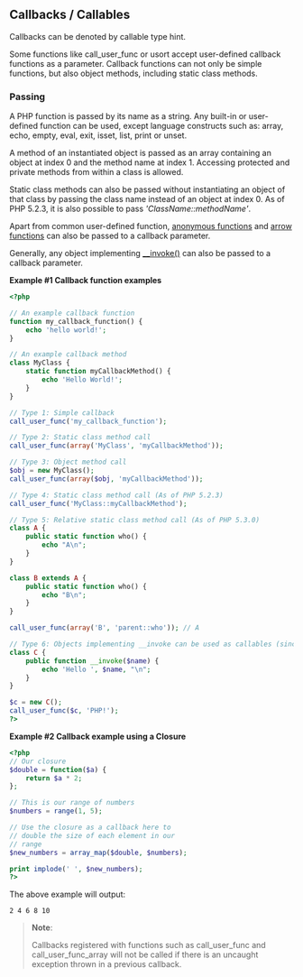 Callbacks / Callables
---------------------

Callbacks can be denoted by <span class="type">callable</span> type
hint.

Some functions like <span class="function">call\_user\_func</span> or
<span class="function">usort</span> accept user-defined callback
functions as a parameter. Callback functions can not only be simple
functions, but also <span class="type">object</span> methods, including
static class methods.

### Passing

A PHP function is passed by its name as a <span
class="type">string</span>. Any built-in or user-defined function can be
used, except language constructs such as: <span
class="function">array</span>, <span class="function">echo</span>, <span
class="function">empty</span>, <span class="function">eval</span>, <span
class="function">exit</span>, <span class="function">isset</span>, <span
class="function">list</span>, <span class="function">print</span> or
<span class="function">unset</span>.

A method of an instantiated <span class="type">object</span> is passed
as an <span class="type">array</span> containing an <span
class="type">object</span> at index 0 and the method name at index 1.
Accessing protected and private methods from within a class is allowed.

Static class methods can also be passed without instantiating an <span
class="type">object</span> of that class by passing the class name
instead of an <span class="type">object</span> at index 0. As of PHP
5.2.3, it is also possible to pass *'ClassName::methodName'*.

Apart from common user-defined function,
<a href="/functions/anonymous.html" class="link">anonymous functions</a>
and <a href="/functions/arrow.html" class="link">arrow functions</a> can
also be passed to a callback parameter.

Generally, any object implementing
<a href="/language/oop5/magic.html#object.invoke" class="link">__invoke()</a>
can also be passed to a callback parameter.

**Example \#1 Callback function examples**

``` php
<?php

// An example callback function
function my_callback_function() {
    echo 'hello world!';
}

// An example callback method
class MyClass {
    static function myCallbackMethod() {
        echo 'Hello World!';
    }
}

// Type 1: Simple callback
call_user_func('my_callback_function');

// Type 2: Static class method call
call_user_func(array('MyClass', 'myCallbackMethod'));

// Type 3: Object method call
$obj = new MyClass();
call_user_func(array($obj, 'myCallbackMethod'));

// Type 4: Static class method call (As of PHP 5.2.3)
call_user_func('MyClass::myCallbackMethod');

// Type 5: Relative static class method call (As of PHP 5.3.0)
class A {
    public static function who() {
        echo "A\n";
    }
}

class B extends A {
    public static function who() {
        echo "B\n";
    }
}

call_user_func(array('B', 'parent::who')); // A

// Type 6: Objects implementing __invoke can be used as callables (since PHP 5.3)
class C {
    public function __invoke($name) {
        echo 'Hello ', $name, "\n";
    }
}

$c = new C();
call_user_func($c, 'PHP!');
?>
```

**Example \#2 Callback example using a Closure**

``` php
<?php
// Our closure
$double = function($a) {
    return $a * 2;
};

// This is our range of numbers
$numbers = range(1, 5);

// Use the closure as a callback here to
// double the size of each element in our
// range
$new_numbers = array_map($double, $numbers);

print implode(' ', $new_numbers);
?>
```

The above example will output:

    2 4 6 8 10

> **Note**:
>
> Callbacks registered with functions such as <span
> class="function">call\_user\_func</span> and <span
> class="function">call\_user\_func\_array</span> will not be called if
> there is an uncaught exception thrown in a previous callback.
